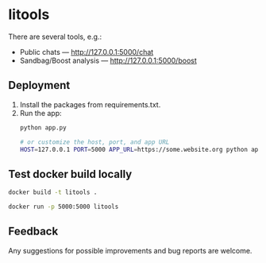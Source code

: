 # litools
There are several tools, e.g.:
- Public chats — http://127.0.0.1:5000/chat
- Sandbag/Boost analysis — http://127.0.0.1:5000/boost

## Deployment
1. Install the packages from requirements.txt.
2. Run the app:
    ```bash
    python app.py

    # or customize the host, port, and app URL
    HOST=127.0.0.1 PORT=5000 APP_URL=https://some.website.org python app.py
    ```

## Test docker build locally

```bash
docker build -t litools .

docker run -p 5000:5000 litools
```

## Feedback
Any suggestions for possible improvements and bug reports are welcome.
